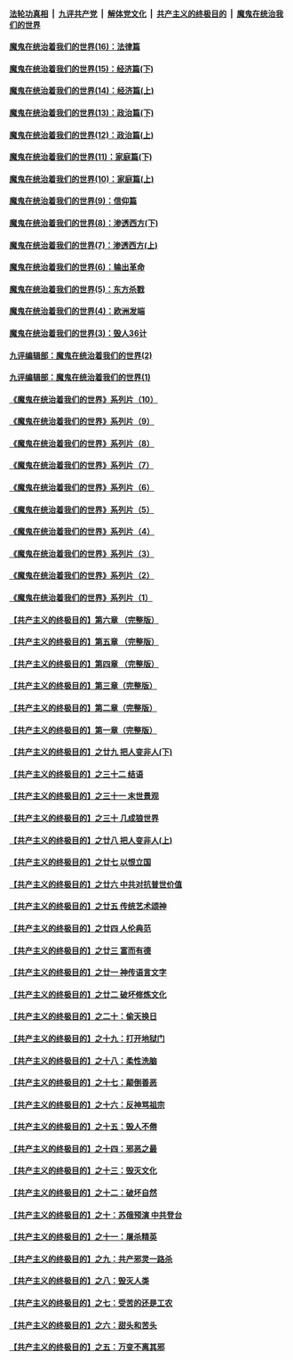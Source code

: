 ####  [法轮功真相](../../../../basic/blob/master/README.md?t=10190431) &nbsp;|&nbsp; [九评共产党](../../../../9ping.md/blob/master/README.md?t=10190431) &nbsp;|&nbsp; [解体党文化](../../../../jtdwh.md/blob/master/README.md?t=10190431)  &nbsp;|&nbsp; [共产主义的终极目的](../../../../gczydzjmd.md/blob/master/README.md?t=10190431) &nbsp;|&nbsp; [魔鬼在统治我们的世界](../../../../mgztzwmdsj.md/blob/master/README.md?t=10190431) 

#### [魔鬼在统治着我们的世界(16)：法律篇](../pages/nsc422/n10485969.md?t=10190431) 

#### [魔鬼在统治着我们的世界(15)：经济篇(下)](../pages/nsc422/n10469975.md?t=10190431) 

#### [魔鬼在统治着我们的世界(14)：经济篇(上)](../pages/nsc422/n10457370.md?t=10190431) 

#### [魔鬼在统治着我们的世界(13)：政治篇(下)](../pages/nsc422/n10448270.md?t=10190431) 

#### [魔鬼在统治着我们的世界(12)：政治篇(上)](../pages/nsc422/n10444576.md?t=10190431) 

#### [魔鬼在统治着我们的世界(11)：家庭篇(下)](../pages/nsc422/n10440961.md?t=10190431) 

#### [魔鬼在统治着我们的世界(10)：家庭篇(上)](../pages/nsc422/n10435448.md?t=10190431) 

#### [魔鬼在统治着我们的世界(9)：信仰篇](../pages/nsc422/n10432159.md?t=10190431) 

#### [魔鬼在统治着我们的世界(8)：渗透西方(下)](../pages/nsc422/n10429603.md?t=10190431) 

#### [魔鬼在统治着我们的世界(7)：渗透西方(上)](../pages/nsc422/n10426013.md?t=10190431) 

#### [魔鬼在统治着我们的世界(6)：输出革命](../pages/nsc422/n10421536.md?t=10190431) 

#### [魔鬼在统治着我们的世界(5)：东方杀戮](../pages/nsc422/n10417707.md?t=10190431) 

#### [魔鬼在统治着我们的世界(4)：欧洲发端](../pages/nsc422/n10414890.md?t=10190431) 

#### [魔鬼在统治着我们的世界(3)：毁人36计](../pages/nsc422/n10411583.md?t=10190431) 

#### [九评编辑部：魔鬼在统治着我们的世界(2)](../pages/nsc422/n10410036.md?t=10190431) 

#### [九评编辑部：魔鬼在统治着我们的世界(1)](../pages/nsc422/n10406825.md?t=10190431) 

#### [《魔鬼在统治着我们的世界》系列片（10）](../pages/nsc422/n12292670.md?t=10190431) 

#### [《魔鬼在统治着我们的世界》系列片（9）](../pages/nsc422/n12290859.md?t=10190431) 

#### [《魔鬼在统治着我们的世界》系列片（8）](../pages/nsc422/n12287445.md?t=10190431) 

#### [《魔鬼在统治着我们的世界》系列片（7）](../pages/nsc422/n12283425.md?t=10190431) 

#### [《魔鬼在统治着我们的世界》系列片（6）](../pages/nsc422/n12282314.md?t=10190431) 

#### [《魔鬼在统治着我们的世界》系列片（5）](../pages/nsc422/n12281419.md?t=10190431) 

#### [《魔鬼在统治着我们的世界》系列片（4）](../pages/nsc422/n12274024.md?t=10190431) 

#### [《魔鬼在统治着我们的世界》系列片（3）](../pages/nsc422/n12271322.md?t=10190431) 

#### [《魔鬼在统治着我们的世界》系列片（2）](../pages/nsc422/n12269049.md?t=10190431) 

#### [《魔鬼在统治着我们的世界》系列片（1）](../pages/nsc422/n12267575.md?t=10190431) 

#### [【共产主义的终极目的】第六章 （完整版）](../pages/nsc422/n11428913.md?t=10190431) 

#### [【共产主义的终极目的】第五章 （完整版）](../pages/nsc422/n11428912.md?t=10190431) 

#### [【共产主义的终极目的】第四章 （完整版）](../pages/nsc422/n11428907.md?t=10190431) 

#### [【共产主义的终极目的】第三章（完整版）](../pages/nsc422/n11428848.md?t=10190431) 

#### [【共产主义的终极目的】第二章（完整版）](../pages/nsc422/n11428831.md?t=10190431) 

#### [【共产主义的终极目的】第一章（完整版）](../pages/nsc422/n11417651.md?t=10190431) 

#### [【共产主义的终极目的】之廿九 把人变非人(下)](../pages/nsc422/n11344140.md?t=10190431) 

#### [【共产主义的终极目的】之三十二 结语](../pages/nsc422/n11360535.md?t=10190431) 

#### [【共产主义的终极目的】之三十一 末世景观](../pages/nsc422/n11351129.md?t=10190431) 

#### [【共产主义的终极目的】之三十 几成狼世界](../pages/nsc422/n11348280.md?t=10190431) 

#### [【共产主义的终极目的】之廿八 把人变非人(上)](../pages/nsc422/n11340492.md?t=10190431) 

#### [【共产主义的终极目的】之廿七 以恨立国](../pages/nsc422/n11336944.md?t=10190431) 

#### [【共产主义的终极目的】之廿六 中共对抗普世价值](../pages/nsc422/n11324785.md?t=10190431) 

#### [【共产主义的终极目的】之廿五 传统艺术颂神](../pages/nsc422/n11296396.md?t=10190431) 

#### [【共产主义的终极目的】之廿四 人伦典范](../pages/nsc422/n11296397.md?t=10190431) 

#### [【共产主义的终极目的】之廿三 富而有德](../pages/nsc422/n11283598.md?t=10190431) 

#### [【共产主义的终极目的】之廿一 神传语言文字](../pages/nsc422/n11263265.md?t=10190431) 

#### [【共产主义的终极目的】之廿二 破坏修炼文化](../pages/nsc422/n11245728.md?t=10190431) 

#### [【共产主义的终极目的】之二十：偷天换日](../pages/nsc422/n11238846.md?t=10190431) 

#### [【共产主义的终极目的】之十九：打开地狱门](../pages/nsc422/n11206376.md?t=10190431) 

#### [【共产主义的终极目的】之十八：柔性洗脑](../pages/nsc422/n11199994.md?t=10190431) 

#### [【共产主义的终极目的】之十七：颠倒善恶](../pages/nsc422/n11179782.md?t=10190431) 

#### [【共产主义的终极目的】之十六：反神骂祖宗](../pages/nsc422/n11166798.md?t=10190431) 

#### [【共产主义的终极目的】之十五：毁人不倦](../pages/nsc422/n11166792.md?t=10190431) 

#### [【共产主义的终极目的】之十四：邪恶之最](../pages/nsc422/n11150249.md?t=10190431) 

#### [【共产主义的终极目的】之十三：毁灭文化](../pages/nsc422/n11135227.md?t=10190431) 

#### [【共产主义的终极目的】之十二：破坏自然](../pages/nsc422/n11135214.md?t=10190431) 

#### [【共产主义的终极目的】之十：苏俄预演 中共登台](../pages/nsc422/n11118424.md?t=10190431) 

#### [【共产主义的终极目的】之十一：屠杀精英](../pages/nsc422/n11118442.md?t=10190431) 

#### [【共产主义的终极目的】之九：共产邪灵一路杀](../pages/nsc422/n11114139.md?t=10190431) 

#### [【共产主义的终极目的】之八：毁灭人类](../pages/nsc422/n11108503.md?t=10190431) 

#### [【共产主义的终极目的】之七：受苦的还是工农](../pages/nsc422/n11101809.md?t=10190431) 

#### [【共产主义的终极目的】之六：甜头和苦头](../pages/nsc422/n11096971.md?t=10190431) 

#### [【共产主义的终极目的】之五：万变不离其邪](../pages/nsc422/n11091285.md?t=10190431) 

